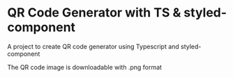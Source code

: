 # QR Code Generator with TS & styled-component

A project to create QR code generator using Typescript and styled-component

The QR code image is downloadable with .png format
